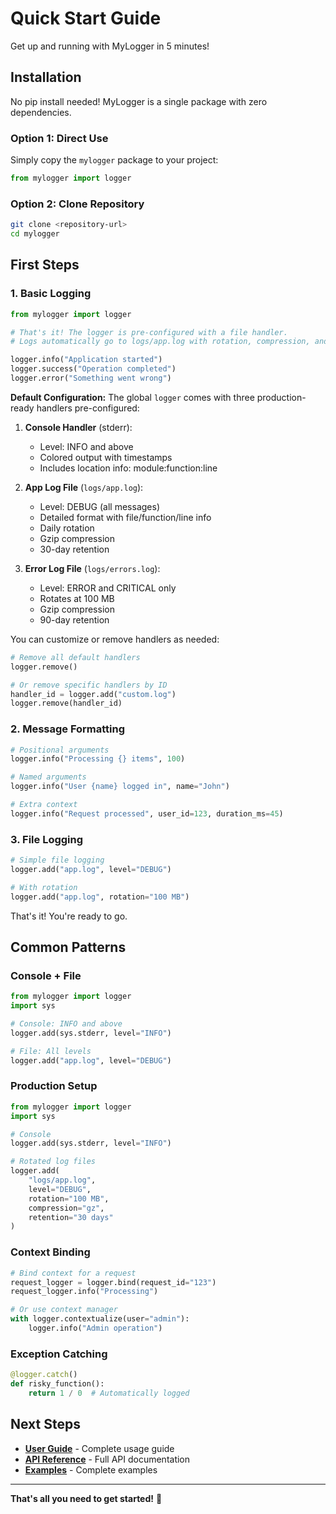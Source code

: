 # Quick Start Guide

Get up and running with MyLogger in 5 minutes!

## Installation

No pip install needed! MyLogger is a single package with zero dependencies.

### Option 1: Direct Use

Simply copy the `mylogger` package to your project:

```python
from mylogger import logger
```

### Option 2: Clone Repository

```bash
git clone <repository-url>
cd mylogger
```

## First Steps

### 1. Basic Logging

```python
from mylogger import logger

# That's it! The logger is pre-configured with a file handler.
# Logs automatically go to logs/app.log with rotation, compression, and retention.

logger.info("Application started")
logger.success("Operation completed")
logger.error("Something went wrong")
```

**Default Configuration:**
The global `logger` comes with three production-ready handlers pre-configured:

1. **Console Handler** (stderr):

   - Level: INFO and above
   - Colored output with timestamps
   - Includes location info: module:function:line

2. **App Log File** (`logs/app.log`):

   - Level: DEBUG (all messages)
   - Detailed format with file/function/line info
   - Daily rotation
   - Gzip compression
   - 30-day retention

3. **Error Log File** (`logs/errors.log`):
   - Level: ERROR and CRITICAL only
   - Rotates at 100 MB
   - Gzip compression
   - 90-day retention

You can customize or remove handlers as needed:

```python
# Remove all default handlers
logger.remove()

# Or remove specific handlers by ID
handler_id = logger.add("custom.log")
logger.remove(handler_id)
```

### 2. Message Formatting

```python
# Positional arguments
logger.info("Processing {} items", 100)

# Named arguments
logger.info("User {name} logged in", name="John")

# Extra context
logger.info("Request processed", user_id=123, duration_ms=45)
```

### 3. File Logging

```python
# Simple file logging
logger.add("app.log", level="DEBUG")

# With rotation
logger.add("app.log", rotation="100 MB")
```

That's it! You're ready to go.

## Common Patterns

### Console + File

```python
from mylogger import logger
import sys

# Console: INFO and above
logger.add(sys.stderr, level="INFO")

# File: All levels
logger.add("app.log", level="DEBUG")
```

### Production Setup

```python
from mylogger import logger
import sys

# Console
logger.add(sys.stderr, level="INFO")

# Rotated log files
logger.add(
    "logs/app.log",
    level="DEBUG",
    rotation="100 MB",
    compression="gz",
    retention="30 days"
)
```

### Context Binding

```python
# Bind context for a request
request_logger = logger.bind(request_id="123")
request_logger.info("Processing")

# Or use context manager
with logger.contextualize(user="admin"):
    logger.info("Admin operation")
```

### Exception Catching

```python
@logger.catch()
def risky_function():
    return 1 / 0  # Automatically logged
```

## Next Steps

- **[User Guide](user_guide.md)** - Complete usage guide
- **[API Reference](api.md)** - Full API documentation
- **[Examples](../examples/)** - Complete examples

---

**That's all you need to get started!** 🚀
